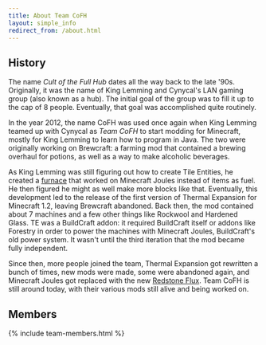 ```yaml
---
title: About Team CoFH
layout: simple_info
redirect_from: /about.html
---
```


History
-------

The name <dfn>Cult of the Full Hub</dfn> dates all the way back to the late
'90s. Originally, it was the name of King Lemming and Cynycal's LAN gaming group
(also known as a hub). The initial goal of the group was to fill it up to the
cap of 8 people. Eventually, that goal was accomplished quite routinely.

In the year 2012, the name CoFH was used once again when King Lemming teamed up
with Cynycal as <dfn>Team CoFH</dfn> to start modding for Minecraft, mostly for
King Lemming to learn how to program in Java. The two were originally working on
Brewcraft: a farming mod that contained a brewing overhaul for potions, as well
as a way to make alcoholic beverages.

As King Lemming was still figuring out how to create Tile Entities, he created a
[furnace](/docs/thermal-expansion-5/redstone-furnace/) that worked on Minecraft
Joules instead of items as fuel. He then figured he might as well make more
blocks like that. Eventually, this development led to the release of the first
version of Thermal Expansion for Minecraft 1.2, leaving Brewcraft abandoned.
Back then, the mod contained about 7 machines and a few other things like
Rockwool and Hardened Glass. TE was a BuildCraft addon: it required BuildCraft
itself or addons like Forestry in order to power the machines with Minecraft
Joules, BuildCraft's old power system. It wasn't until the third iteration that
the mod became fully independent.

Since then, more people joined the team, Thermal Expansion got rewritten a bunch
of times, new mods were made, some were abandoned again, and Minecraft Joules
got replaced with the new [Redstone Flux](/docs/redstone-flux/). Team CoFH is
still around today, with their various mods still alive and being worked on.


Members
-------

{% include team-members.html %}
